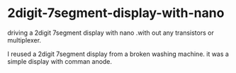 # 2digit-7segment-display-with-nano
driving a 2digit 7segment display with nano .with out any transistors or multiplexer.

I reused a 2digit 7segment display from a broken washing machine. it was a simple display with comman anode.
